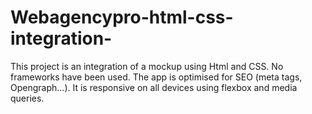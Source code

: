 # Webagencypro-html-css-integration-
This project is an integration of a mockup using Html and CSS. No frameworks have been used. The app is optimised for SEO (meta tags, Opengraph...). It is responsive on all devices using flexbox and media queries.
